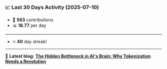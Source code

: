 <!--START_STATS-->
### 📈 Last 30 Days Activity (2025-07-10)  
- 🧮 **563** contributions  
- 📊 **18.77** per day
---
- 🔥 **40** day streak!
---
📝 **Latest blog:** [**The Hidden Bottleneck in AI's Brain: Why Tokenization Needs a Revolution**](https://andriak.com/blog/tokenization-revolution)
<!--END_STATS-->

